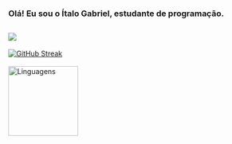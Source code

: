 ### Olá! Eu sou o Ítalo Gabriel, estudante de programação.
##

<a href="https://github.com/italocas/github-readme-stats">
  <img align="center" src="https://github-readme-stats.vercel.app/api?username=italocas&show_icons=true&theme=tokyonight"/>
</a>
<br>
</br>
<a href="https://git.io/streak-stats"><img src="https://github-readme-streak-stats.herokuapp.com?user=italocas&theme=tokyonight&card_height=180" alt="GitHub Streak" /></a>

<br>
<br>
<a href="https://github.com/italocas/github-readme-stats">
  <img align="center" alt="Linguagens" height="140"  src="https://github-readme-stats.vercel.app/api/top-langs/?username=italocas&layout=compact&show_icons=true&theme=tokyonight" />
</a>



          
